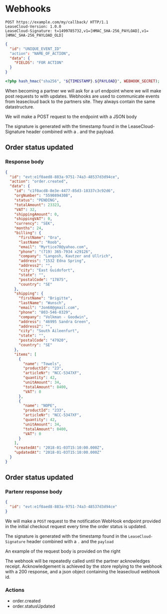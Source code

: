 # Webhooks

```http
POST https://example.com/my/callback/ HTTP/1.1
LeaseCloud-Version: 1.0.0
LeaseCloud-Signature: t=1499785732,v1=[HMAC_SHA-256_PAYLOAD],v1=[HMAC_SHA-256_PAYLOAD_OLD]
```

```json
{
  "id": "UNIQUE_EVENT_ID"
  "action": "NAME_OF_ACTION",
  "data": {
    "FIELDS": "FOR ACTION"
  }
}
```

```php
<?php hash_hmac("sha256", "${TIMESTAMP}.${PAYLOAD}", WEBHOOK_SECRET);
```
When becoming a partner we will ask for a url endpoint where we will make post requests to with updates.
Webhooks are used to communicate events from leasecloud back to the partners site. They always contain the same datastructure.

We will make a POST request to the endpoint with a JSON body

The signature is generated with the timestamp found in the LeaseCloud-Signature header combined with a . and the payload.

## Order status updated
<div class="move-right">
  <h3>Response body</h3>
</div>

```json
{
  "id": "evt:e1f0aed8-883a-9751-74a3-48537d3d94ce",
  "action": "order.created",
  "data": {
    "id": "c1f0acd8-8e3e-4477-85d3-18337c3c92d6",
    "orgNumber": "5590894308",
    "status": "PENDING",
    "totalAmount": 23323,
    "VAT": 32,
    "shippingAmount": 0,
    "shippingVAT": 0,
    "currency": "SEK",
    "months": 24,
    "billing": {
      "firstName": "Ora",
      "lastName": "Roob",
      "email": "Myrtice70@yahoo.com",
      "phone": "(719) 365-7934 x29126",
      "company": "Langosh, Kautzer and Ullrich",
      "address": "1532 Edna Spring",
      "address2": "",
      "city": "East Guidofort",
      "state": "",
      "postalCode": "17875",
      "country": "SE"
    },
    "shipping": {
      "firstName": "Brigitte",
      "lastName": "Wunsch",
      "email": "Jon60@gmail.com",
      "phone": "803-546-0329",
      "company": "Volkman - Goodwin",
      "address": "46995 Sandra Green",
      "address2": "",
      "city": "South Aileenfurt",
      "state": "",
      "postalCode": "47920",
      "country": "SE"
    },
    "items": [
      {
        "name": "Towels",
        "productId": "23",
        "articleNr": "NCC-5347XF",
        "quantity": 42,
        "unitAmount": 34,
        "totalAmount": 8400,
        "VAT": 0
      },
      {
        "name": "NOPE",
        "productId": "233",
        "articleNr": "NCC-5347XF",
        "quantity": 42,
        "unitAmount": 34,
        "totalAmount": 8400,
        "VAT": 0
      }
    ],
    "createdAt": "2018-01-03T15:10:00.000Z",
    "updatedAt": "2018-01-03T15:10:00.000Z"
  }
}
```

## Order status updated
<div class="move-right">
  <h3>Partenr response body</h3>
</div>

```json
{
  "id": "evt:e1f0aed8-883a-9751-74a3-48537d3d94ce"
}
```

We will make a `POST` request to the notification WebHook endpoint provided in the initial checkout request every time the order status is updated.

The signature is generated with the timestamp found in the `LeaseCloud-Signature` header combined with a `.` and the `payload`

An example of the request body is provided on the right

The webhook will be repeatedly called until the partner acknowledges receipt. Acknowledgement is achieved by the store replying to the webhook with a 200 response, and a json object containing the leasecloud webhook id.

### Actions
 * order.created
 * order.statusUpdated

